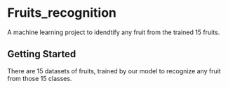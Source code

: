 # Fruits_recognition

A machine learning project to idendtify any fruit from the trained 15 fruits.

## Getting Started

There are 15 datasets of fruits, trained by our model to recognize any fruit from those 15 classes.
